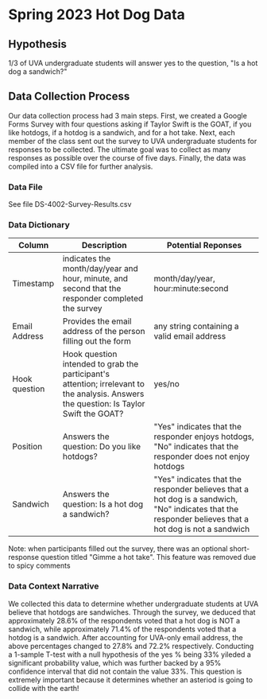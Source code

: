# Spring 2023 Hot Dog Data

## Hypothesis
1/3 of UVA undergraduate students will answer yes to the question, "Is a hot dog a sandwich?"

## Data Collection Process
Our data collection process had 3 main steps. First, we created a Google Forms Survey with four questions asking if Taylor Swift is the GOAT, if you like hotdogs, if a hotdog is a sandwich, and for a hot take. Next, each member of the class sent out the survey to UVA undergraduate students for responses to be collected. The ultimate goal was to collect as many responses as possible over the course of five days. Finally, the data was compiled into a CSV file for further analysis.

### Data File
See file DS-4002-Survey-Results.csv

### Data Dictionary
| Column| Description| Potential Reponses|                   
|-------|------------|-------------------|
| Timestamp | indicates the month/day/year and hour, minute, and second that the responder completed the survey |month/day/year, hour:minute:second|
| Email Address| Provides the email address of the person filling out the form| any string containing a valid email address|
| Hook question| Hook question intended to grab the participant's attention; irrelevant to the analysis. Answers the question: Is Taylor Swift the GOAT? | yes/no |
| Position| Answers the question: Do you like hotdogs?| "Yes" indicates that the responder enjoys hotdogs, "No" indicates that the responder does not enjoy hotdogs |
| Sandwich| Answers the question: Is a hot dog a sandwich?| "Yes" indicates that the responder believes that a hot dog is a sandwich, "No" indicates that the responder believes that a hot dog is not a sandwich |

Note: when participants filled out the survey, there was an optional short-response question titled "Gimme a hot take". This feature was removed due to spicy comments


### Data Context Narrative
We collected this data to determine whether undergraduate students at UVA believe that hotdogs are sandwiches. Through the survey, we deduced that approximately 28.6% of the respondents voted that a hot dog is NOT a sandwich, while approximately 71.4% of the respondents voted that a hotdog is a sandwich. After accounting for UVA-only email address, the above percentages changed to 27.8% and 72.2% respectively. Conducting a 1-sample T-test with a null hypothesis of the yes % being 33% yileded a significant probability value, which was further backed by a 95% confidence interval that did not contain the value 33%. This question is extremely important because it determines whether an asteriod is going to collide with the earth!